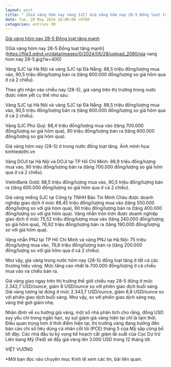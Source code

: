 ```yaml
---
layout: post
title: " [Giá vàng hôm nay vàng SJC] Giá vàng hôm nay 28-5 Đồng loạt tăng mạnh"
date: Tue, 28 May 2024 18:00:00 +0700
categories: entries VN
---
```

[Giá vàng hôm nay 28-5 Đồng loạt tăng mạnh](https://www.qdnd.vn/kinh-te/tin-tuc/gia-vang-chieu-nay-28-5-dong-loat-tang-manh-778684)

![Giá vàng hôm nay 28-5 Đồng loạt tăng mạnh](https://file3.qdnd.vn/data/images/0/2024/05/28/upload_2080/gia vang hom nay 28-5.jpg?w=400)

Vàng SJC tại Hà Nội và vàng SJC tại Đà Nẵng: 88,5 triệu đồng/lượng mua vào, 90,5 triệu đồng/lượng bán ra (tăng 600.000 đồng/lượng so giá hôm qua ở cả 2 chiều).

Theo ghi nhận vào chiều nay (28-5), giá vàng trên thị trường trong nước được niêm yết cụ thể như sau:

Vàng SJC tại Hà Nội và vàng SJC tại Đà Nẵng: 88,5 triệu đồng/lượng mua vào, 90,5 triệu đồng/lượng bán ra (tăng 600.000 đồng/lượng so giá hôm qua ở cả 2 chiều).

Vàng SJC Phú Quý: 88,4 triệu đồng/lượng mua vào (tăng 700.000 đồng/lượng so giá hôm qua), 90 triệu đồng/lượng bán ra (tăng 600.000 đồng/lượng so giá hôm qua).

Giá vàng hôm nay (28-5) ở trong nước đồng loạt tăng. Ảnh minh họa: kinhtedothi.vn

Vàng DOJI tại Hà Nội và DOJI tại TP Hồ Chí Minh: 88,9 triệu đồng/lượng mua vào, 90 triệu đồng/lượng bán ra (tăng 700.000 đồng/lượng so giá hôm qua ở cả 2 chiều).

VietinBank Gold: 88,5 triệu đồng/lượng mua vào, 90,5 triệu đồng/lượng bán ra (tăng 600.000 đồng/lượng so giá hôm qua ở cả 2 chiều).

Giá vàng miếng SJC tại Công ty TNHH Bảo Tín Minh Châu được doanh nghiệp giao dịch ở mức 88,45 triệu đồng/lượng mua vào (tăng 550.000 đồng/lượng so với giá hôm qua), 90 triệu đồng/lượng bán ra (tăng 400.000 đồng/lượng so với giá hôm qua). Vàng nhẫn tròn trơn được doanh nghiệp giao dịch ở mức 75,52 triệu đồng/lượng mua vào (tăng 240.000 đồng/lượng so giá hôm qua), 76,92 triệu đồng/lượng bán ra (tăng 190.000 đồng/lượng so với giá hôm qua).

Vàng nhẫn PNJ tại TP Hồ Chí Minh và vàng PNJ tại Hà Nội: 75 triệu đồng/lượng mua vào, 76,6 triệu đồng/lượng bán ra (tăng 200.000 đồng/lượng so với giá hôm qua ở cả 2 chiều).

Như vậy, giá vàng trong nước hôm nay (28-5) đồng loạt tăng ở tất cả các thương hiệu vàng. Mức tăng cao nhất là 700.000 đồng/lượng ở cả chiều mua vào và chiều bán ra.

Giá vàng giao ngay trên thị trường thế giới chiều nay 28-5 đứng ở mức 2.342,7 USD/ounce, giảm 8 USD/ounce so với phiên giao dịch buổi sáng. Giá vàng tương lai đứng ở mức 2.343,7 USD/ounce, giảm 8,8 USD/ounce so với phiên giao dịch buổi sáng. Như vậy, so với phiên giao dịch sáng nay, vàng thế giới giảm nhẹ.

Nhận định về xu hướng giá vàng, một số nhà phân tích cho rằng, đồng USD suy yếu chỉ trong ngắn hạn, sự sụt giảm giá vàng hiện tại chỉ là tạm thời. Điều quan trọng hơn ở thời điểm hiện tại, thị trường vàng đang hướng đến báo cáo chỉ số tiêu dùng cá nhân cốt lõi (PCE) tháng 5 của Mỹ sắp công bố tới đây. Các nhà đầu tư kỳ vọng kế hoạch cắt giảm lãi suất của Cục Dự trữ Liên bang Mỹ (Fed) sẽ đẩy giá vàng lên 3.000 USD trong 12 tháng tới.

VIỆT VƯƠNG

*Mời bạn đọc vào chuyên mục Kinh tế xem các tin, bài liên quan.

